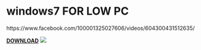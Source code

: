 # windows7 FOR LOW PC
<P>https://www.facebook.com/100001325027606/videos/604300431512635/

<strong>[DOWNLOAD](https://mega.nz/folder/fOxHCBCT#GkJMkKJqygO49l3TsBmewg
)</strong>
<IMG href="https://mega.nz/folder/fOxHCBCT#GkJMkKJqygO49l3TsBmewg" src="https://i.imgur.com/uMO5en4.png" >
